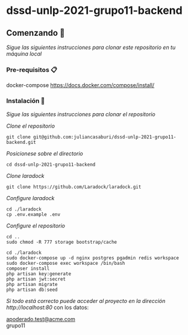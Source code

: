# dssd-unlp-2021-grupo11-backend

## Comenzando 🚀

_Sigue las siguientes instrucciones para clonar este repositorio en tu máquina local_

### Pre-requisitos 📋

docker-compose
https://docs.docker.com/compose/install/

### Instalación 🔧

_Sigue las siguientes instrucciones para clonar el repositorio_

_Clone el repositorio_

```
git clone git@github.com:juliancasaburi/dssd-unlp-2021-grupo11-backend.git
```

_Posicionese sobre el directorio_

```
cd dssd-unlp-2021-grupo11-backend
```

_Clone laradock_
```
git clone https://github.com/Laradock/laradock.git
```

_Configure laradock_
```
cd ./laradock
cp .env.example .env
```

_Configure el repositorio_

```
cd ..
sudo chmod -R 777 storage bootstrap/cache

cd ./laradock
sudo docker-compose up -d nginx postgres pgadmin redis workspace 
sudo docker-compose exec workspace /bin/bash
composer install
php artisan key:generate
php artisan jwt:secret
php artisan migrate
php artisan db:seed
```

_Si todo está correcto puede acceder al proyecto en la dirección http://localhost:80_ con los datos:

apoderado.test@acme.com  
grupo11
